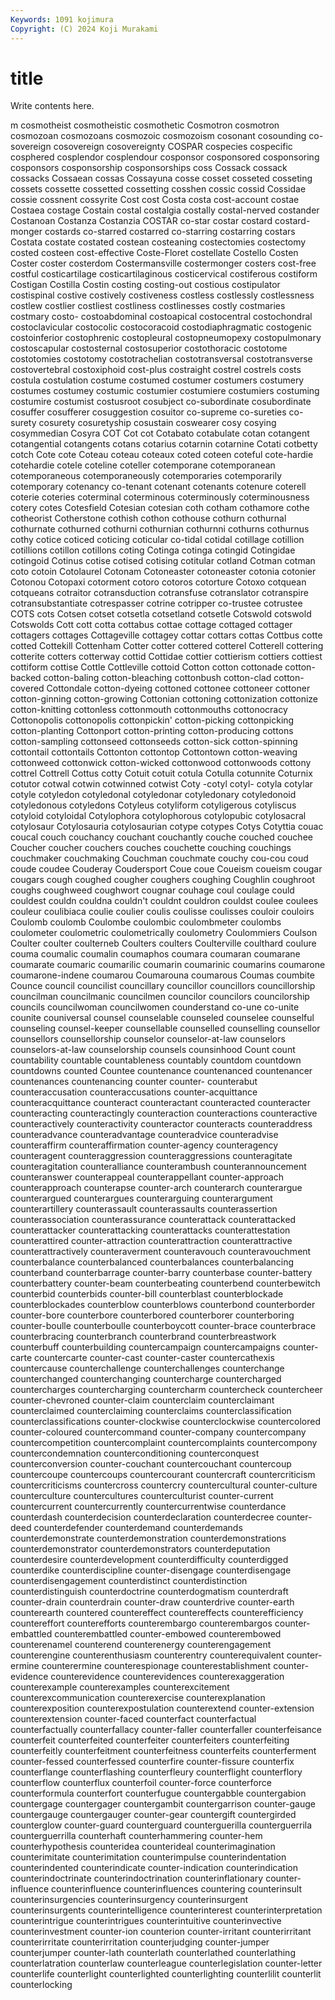 ```yaml
---
Keywords: 1091 kojimura
Copyright: (C) 2024 Koji Murakami
---
```


# title

Write contents here.



m cosmotheist
cosmotheistic cosmothetic Cosmotron cosmotron cosmozoan cosmozoans cosmozoic cosmozoism cosonant cosounding
co-sovereign cosovereign cosovereignty COSPAR cospecies cospecific cosphered cosplendor cosplendour cosponsor
cosponsored cosponsoring cosponsors cosponsorship cosponsorships coss Cossack cossack cossacks Cossaean
cossas Cossayuna cosse cosset cosseted cosseting cossets cossette cossetted cossetting
cosshen cossic cossid Cossidae cossie cossnent cossyrite Cost cost Costa
costa cost-account costae Costaea costage Costain costal costalgia costally costal-nerved
costander Costanoan Costanza Costanzia COSTAR co-star costar costard costard-monger costards
co-starred costarred co-starring costarring costars Costata costate costated costean costeaning
costectomies costectomy costed costeen cost-effective Coste-Floret costellate Costello Costen Coster
coster costerdom Costermansville costermonger costers cost-free costful costicartilage costicartilaginous costicervical
costiferous costiform Costigan Costilla Costin costing costing-out costious costipulator costispinal
costive costively costiveness costless costlessly costlessness costlew costlier costliest costliness
costlinesses costly costmaries costmary costo- costoabdominal costoapical costocentral costochondral costoclavicular
costocolic costocoracoid costodiaphragmatic costogenic costoinferior costophrenic costopleural costopneumopexy costopulmonary costoscapular
costosternal costosuperior costothoracic costotome costotomies costotomy costotrachelian costotransversal costotransverse costovertebral
costoxiphoid cost-plus costraight costrel costrels costs costula costulation costume costumed
costumer costumers costumery costumes costumey costumic costumier costumiere costumiers costuming
costumire costumist costusroot cosubject co-subordinate cosubordinate cosuffer cosufferer cosuggestion cosuitor
co-supreme co-sureties co-surety cosurety cosuretyship cosustain coswearer cosy cosying cosymmedian
Cosyra COT Cot cot Cotabato cotabulate cotan cotangent cotangential cotangents
cotans cotarius cotarnin cotarnine Cotati cotbetty cotch Cote cote Coteau
coteau coteaux coted coteen coteful cote-hardie cotehardie cotele coteline coteller
cotemporane cotemporanean cotemporaneous cotemporaneously cotemporaries cotemporarily cotemporary cotenancy co-tenant cotenant
cotenants cotenure coterell coterie coteries coterminal coterminous coterminously coterminousness cotery
cotes Cotesfield Cotesian cotesian coth cotham cothamore cothe cotheorist Cotherstone
cothish cothon cothouse cothurn cothurnal cothurnate cothurned cothurni cothurnian cothurnni
cothurns cothurnus cothy cotice coticed coticing coticular co-tidal cotidal cotillage
cotillion cotillions cotillon cotillons coting Cotinga cotinga cotingid Cotingidae cotingoid
Cotinus cotise cotised cotising cotitular cotland Cotman cotman coto cotoin
Cotolaurel Cotonam Cotoneaster cotoneaster cotonia cotonier Cotonou Cotopaxi cotorment cotoro
cotoros cotorture Cotoxo cotquean cotqueans cotraitor cotransduction cotransfuse cotranslator cotranspire
cotransubstantiate cotrespasser cotrine cotripper co-trustee cotrustee COTS cots Cotsen cotset
cotsetla cotsetland cotsetle Cotswold cotswold Cotswolds Cott cott cotta cottabus
cottae cottage cottaged cottager cottagers cottages Cottageville cottagey cottar cottars
cottas Cottbus cotte cotted Cottekill Cottenham Cotter cotter cottered cotterel
Cotterell cottering cotterite cotters cotterway cottid Cottidae cottier cottierism cottiers
cottiest cottiform cottise Cottle Cottleville cottoid Cotton cotton cottonade cotton-backed
cotton-baling cotton-bleaching cottonbush cotton-clad cotton-covered Cottondale cotton-dyeing cottoned cottonee cottoneer
cottoner cotton-ginning cotton-growing Cottonian cottoning cottonization cottonize cotton-knitting cottonless cottonmouth
cottonmouths cottonocracy Cottonopolis cottonopolis cottonpickin' cotton-picking cottonpicking cotton-planting Cottonport cotton-printing
cotton-producing cottons cotton-sampling cottonseed cottonseeds cotton-sick cotton-spinning cottontail cottontails Cottonton
cottontop Cottontown cotton-weaving cottonweed cottonwick cotton-wicked cottonwood cottonwoods cottony cottrel
Cottrell Cottus cotty Cotuit cotuit cotula Cotulla cotunnite Coturnix cotutor
cotwal cotwin cotwinned cotwist Coty -cotyl cotyl- cotyla cotylar cotyle
cotyledon cotyledonal cotyledonar cotyledonary cotyledonoid cotyledonous cotyledons Cotyleus cotyliform cotyligerous
cotyliscus cotyloid cotyloidal Cotylophora cotylophorous cotylopubic cotylosacral cotylosaur Cotylosauria cotylosaurian
cotype cotypes Cotys Cotyttia couac coucal couch couchancy couchant couchantly
couche couched couchee Coucher coucher couchers couches couchette couching couchings
couchmaker couchmaking Couchman couchmate couchy cou-cou coud coude coudee Couderay
Coudersport Coue coue Coueism coueism cougar cougars cough coughed cougher
coughers coughing Coughlin coughroot coughs coughweed coughwort cougnar couhage coul
coulage could couldest couldn couldna couldn't couldnt couldron couldst coulee
coulees couleur coulibiaca coulie coulier coulis coulisse coulisses couloir couloirs
Coulomb coulomb Coulombe coulombic coulombmeter coulombs coulometer coulometric coulometrically coulometry
Coulommiers Coulson Coulter coulter coulterneb Coulters coulters Coulterville coulthard coulure
couma coumalic coumalin coumaphos coumara coumaran coumarane coumarate coumaric coumarilic
coumarin coumarinic coumarins coumarone coumarone-indene coumarou Coumarouna coumarous Coumas coumbite
Counce council councilist councillary councillor councillors councillorship councilman councilmanic councilmen
councilor councilors councilorship councils councilwoman councilwomen counderstand co-une co-unite counite
couniversal counsel counselable counseled counselee counselful counseling counsel-keeper counsellable counselled
counselling counsellor counsellors counsellorship counselor counselor-at-law counselors counselors-at-law counselorship counsels
counsinhood Count count countability countable countableness countably countdom countdown countdowns
counted Countee countenance countenanced countenancer countenances countenancing counter counter- counterabut
counteraccusation counteraccusations counter-acquittance counteracquittance counteract counteractant counteracted counteracter counteracting counteractingly
counteraction counteractions counteractive counteractively counteractivity counteractor counteracts counteraddress counteradvance counteradvantage
counteradvice counteradvise counteraffirm counteraffirmation counter-agency counteragency counteragent counteraggression counteraggressions counteragitate
counteragitation counteralliance counterambush counterannouncement counteranswer counterappeal counterappellant counter-approach counterapproach counterapse
counter-arch counterarch counterargue counterargued counterargues counterarguing counterargument counterartillery counterassault counterassaults
counterassertion counterassociation counterassurance counterattack counterattacked counterattacker counterattacking counterattacks counterattestation counterattired
counter-attraction counterattraction counterattractive counterattractively counteraverment counteravouch counteravouchment counterbalance counterbalanced counterbalances
counterbalancing counterband counterbarrage counter-barry counterbase counter-battery counterbattery counter-beam counterbeating counterbend
counterbewitch counterbid counterbids counter-bill counterblast counterblockade counterblockades counterblow counterblows counterbond
counterborder counter-bore counterbore counterbored counterborer counterboring counter-boulle counterboulle counterboycott counter-brace
counterbrace counterbracing counterbranch counterbrand counterbreastwork counterbuff counterbuilding countercampaign countercampaigns counter-carte
countercarte counter-cast counter-caster countercathexis countercause counterchallenge counterchallenges counterchange counterchanged counterchanging
countercharge countercharged countercharges countercharging countercharm countercheck countercheer counter-chevroned counter-claim counterclaim
counterclaimant counterclaimed counterclaiming counterclaims counterclassification counterclassifications counter-clockwise counterclockwise countercolored counter-coloured
countercommand counter-company countercompany countercompetition countercomplaint countercomplaints countercompony countercondemnation counterconditioning counterconquest
counterconversion counter-couchant countercouchant countercoup countercoupe countercoups countercourant countercraft countercriticism countercriticisms
countercross countercry countercultural counter-culture counterculture countercultures counterculturist counter-current countercurrent countercurrently
countercurrentwise counterdance counterdash counterdecision counterdeclaration counterdecree counter-deed counterdefender counterdemand counterdemands
counterdemonstrate counterdemonstration counterdemonstrations counterdemonstrator counterdemonstrators counterdeputation counterdesire counterdevelopment counterdifficulty counterdigged
counterdike counterdiscipline counter-disengage counterdisengage counterdisengagement counterdistinct counterdistinction counterdistinguish counterdoctrine counterdogmatism
counterdraft counter-drain counterdrain counter-draw counterdrive counter-earth counterearth countered countereffect countereffects
counterefficiency countereffort counterefforts counterembargo counterembargos counter-embattled counterembattled counter-embowed counterembowed counterenamel
counterend counterenergy counterengagement counterengine counterenthusiasm counterentry counterequivalent counter-ermine counterermine counterespionage
counterestablishment counter-evidence counterevidence counterevidences counterexaggeration counterexample counterexamples counterexcitement counterexcommunication counterexercise
counterexplanation counterexposition counterexpostulation counterextend counter-extension counterextension counter-faced counterfact counterfactual counterfactually
counterfallacy counter-faller counterfaller counterfeisance counterfeit counterfeited counterfeiter counterfeiters counterfeiting counterfeitly
counterfeitment counterfeitness counterfeits counterferment counter-fessed counterfessed counterfire counter-fissure counterfix counterflange
counterflashing counterfleury counterflight counterflory counterflow counterflux counterfoil counter-force counterforce counterformula
counterfort counterfugue countergabble countergabion countergage countergager countergambit countergarrison counter-gauge countergauge
countergauger counter-gear countergift countergirded counterglow counter-guard counterguard counterguerilla counterguerrila counterguerrilla
counterhaft counterhammering counter-hem counterhypothesis counteridea counterideal counterimagination counterimitate counterimitation counterimpulse
counterindentation counterindented counterindicate counter-indication counterindication counterindoctrinate counterindoctrination counterinflationary counter-influence counterinfluence
counterinfluences countering counterinsult counterinsurgencies counterinsurgency counterinsurgent counterinsurgents counterintelligence counterinterest counterinterpretation
counterintrigue counterintrigues counterintuitive counterinvective counterinvestment counter-ion counterion counter-irritant counterirritant counterirritate
counterirritation counterjudging counter-jumper counterjumper counter-lath counterlath counterlathed counterlathing counterlatration counterlaw
counterleague counterlegislation counter-letter counterlife counterlight counterlighted counterlighting counterlilit counterlit counterlocking
